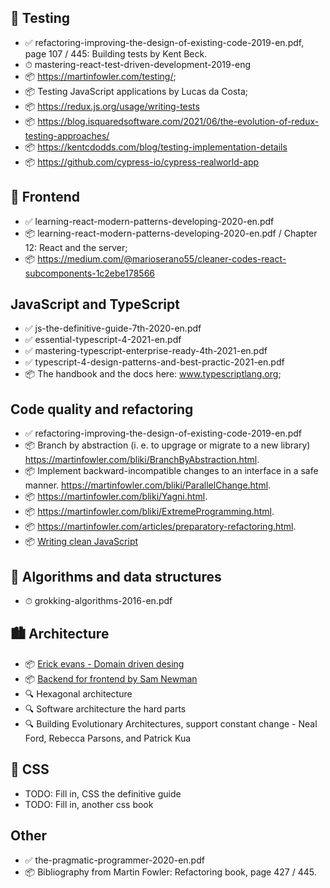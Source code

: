 ## 🧪 Testing
- ✅ refactoring-improving-the-design-of-existing-code-2019-en.pdf, page 107 / 445: Building tests by Kent Beck.
- ⏱ mastering-react-test-driven-development-2019-eng
- 📦 https://martinfowler.com/testing/;
- 📦 Testing JavaScript applications by Lucas da Costa;
- 📦 https://redux.js.org/usage/writing-tests
- 📦 https://blog.isquaredsoftware.com/2021/06/the-evolution-of-redux-testing-approaches/
- 📦 https://kentcdodds.com/blog/testing-implementation-details
- 📦 https://github.com/cypress-io/cypress-realworld-app

## 🍹 Frontend
- ✅ learning-react-modern-patterns-developing-2020-en.pdf
- 📦 learning-react-modern-patterns-developing-2020-en.pdf / Chapter 12: React and the server;
- 📦 https://medium.com/@marioserano55/cleaner-codes-react-subcomponents-1c2ebe178566

## JavaScript and TypeScript
- ✅ js-the-definitive-guide-7th-2020-en.pdf
- ✅ essential-typescript-4-2021-en.pdf
- ✅ mastering-typescript-enterprise-ready-4th-2021-en.pdf
- ✅ typescript-4-design-patterns-and-best-practic-2021-en.pdf
- 📦 The handbook and the docs here: www.typescriptlang.org;

## Code quality and refactoring
- ✅ refactoring-improving-the-design-of-existing-code-2019-en.pdf
- 📦 Branch by abstraction (i. e. to upgrage or migrate to a new library) https://martinfowler.com/bliki/BranchByAbstraction.html.
- 📦 Implement backward-incompatible changes to an interface in a safe manner. https://martinfowler.com/bliki/ParallelChange.html.
- 📦 https://martinfowler.com/bliki/Yagni.html.
- 📦 https://martinfowler.com/bliki/ExtremeProgramming.html.
- 📦 https://martinfowler.com/articles/preparatory-refactoring.html.
- 📦 [Writing clean JavaScript](https://medium.com/geekculture/writing-clean-javascript-es6-edition-834e83abc746)

## 🧩 Algorithms and data structures
- ⏱ grokking-algorithms-2016-en.pdf

## 🏙 Architecture
- 📦 [Erick evans - Domain driven desing](https://books.google.ge/books?id=hHBf4YxMnWMC&printsec=copyright&redir_esc=y#v=onepage&q&f=false)
- 📦 [Backend for frontend by Sam Newman](https://samnewman.io/patterns/architectural/bff/)
- 🔍 Hexagonal architecture
- 🔍 Software architecture the hard parts
- 🔍 Building Evolutionary Architectures, support constant change - Neal Ford, Rebecca Parsons, and Patrick Kua

## 🎨 CSS
- TODO: Fill in, CSS the definitive guide
- TODO: Fill in, another css book

## Other
- ✅ the-pragmatic-programmer-2020-en.pdf
- 📦 Bibliography from Martin Fowler: Refactoring book, page 427 / 445.
